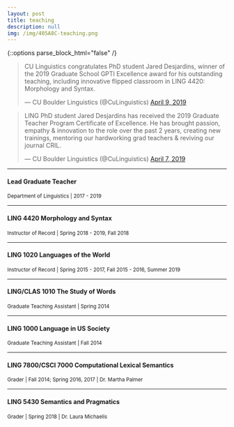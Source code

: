```yaml
---
layout: post
title: teaching
description: null
img: /img/405A8C-teaching.png
---
```


{::options parse_block_html="false" /}

<div class="col one right">

<!-- first tweet -->
<blockquote class="twitter-tweet" data-lang="en"><p lang="en" dir="ltr">CU Linguistics congratulates PhD student Jared Desjardins, winner of the 2019 Graduate School GPTI Excellence award for his outstanding teaching, including innovative flipped classroom in LING 4420: Morphology and Syntax.</p>&mdash; CU Boulder Linguistics (@CuLinguistics) <a href="https://twitter.com/CuLinguistics/status/1115608610711564288?ref_src=twsrc%5Etfw">April 9, 2019</a></blockquote>
<script async src="https://platform.twitter.com/widgets.js" charset="utf-8"></script>

<!-- second tweet -->
<blockquote class="twitter-tweet" data-lang="en"><p lang="en" dir="ltr">LING PhD student Jared Desjardins has received the 2019 Graduate Teacher Program Certificate of Excellence. He has brought passion, empathy &amp; innovation to the role over the past 2 years, creating new trainings, mentoring our hardworking grad teachers &amp; reviving our journal CRIL.</p>&mdash; CU Boulder Linguistics (@CuLinguistics) <a href="https://twitter.com/CuLinguistics/status/1114923217146105856?ref_src=twsrc%5Etfw">April 7, 2019</a></blockquote>
<script async src="https://platform.twitter.com/widgets.js" charset="utf-8"></script>

</div>


***
<sub></sub>
<h4>Lead Graduate Teacher</h4>
<sup>Department of Linguistics | 2017 - 2019</sup>

***
<sub></sub>
<h4>LING 4420 Morphology and Syntax</h4>
<sup>Instructor of Record | Spring 2018 - 2019, Fall 2018</sup>

***
<sub></sub>
<h4>LING 1020 Languages of the World</h4>
<sup>Instructor of Record | Spring 2015 - 2017, Fall 2015 - 2016, Summer 2019</sup>  
  
***
<sub></sub>
<h4>LING/CLAS 1010 The Study of Words</h4>
<sup>Graduate Teaching Assistant | Spring 2014</sup>

***
<sub></sub>
<h4>LING 1000 Language in US Society</h4>
<sup>Graduate Teaching Assistant | Fall 2014</sup>

***
<sub></sub>
<h4>LING 7800/CSCI 7000 Computational Lexical Semantics</h4>
<sup>Grader | Fall 2014; Spring 2016, 2017 | Dr. Martha Palmer</sup>

***
<sub></sub>
<h4>LING 5430 Semantics and Pragmatics</h4>
<sup>Grader | Spring 2018 | Dr. Laura Michaelis</sup>
